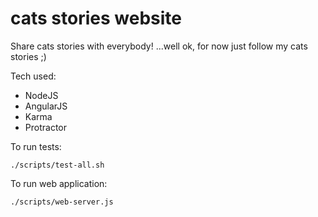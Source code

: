 # cats stories website

Share cats stories with everybody!
...well ok, for now just follow my cats stories ;)


Tech used:
* NodeJS
* AngularJS
* Karma 
* Protractor

To run tests:

    ./scripts/test-all.sh
    
To run web application:

    ./scripts/web-server.js
    
